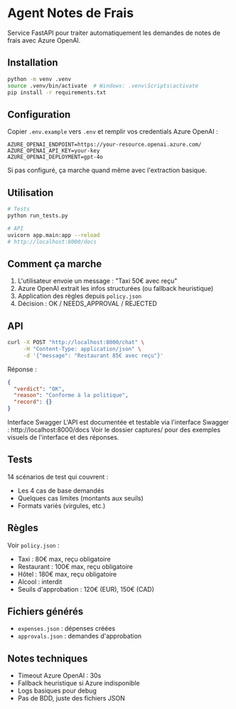 # Agent Notes de Frais

Service FastAPI pour traiter automatiquement les demandes de notes de frais avec Azure OpenAI.

## Installation

```bash
python -m venv .venv
source .venv/bin/activate  # Windows: .venv\Scripts\activate
pip install -r requirements.txt
```

## Configuration

Copier `.env.example` vers `.env` et remplir vos credentials Azure OpenAI :

```
AZURE_OPENAI_ENDPOINT=https://your-resource.openai.azure.com/
AZURE_OPENAI_API_KEY=your-key
AZURE_OPENAI_DEPLOYMENT=gpt-4o
```

Si pas configuré, ça marche quand même avec l'extraction basique.

## Utilisation

```bash
# Tests
python run_tests.py

# API
uvicorn app.main:app --reload
# http://localhost:8000/docs
```

## Comment ça marche

1. L'utilisateur envoie un message : "Taxi 50€ avec reçu"
2. Azure OpenAI extrait les infos structurées (ou fallback heuristique)
3. Application des règles depuis `policy.json`
4. Décision : OK / NEEDS_APPROVAL / REJECTED

## API

```bash
curl -X POST "http://localhost:8000/chat" \
     -H "Content-Type: application/json" \
     -d '{"message": "Restaurant 85€ avec reçu"}'
```

Réponse :
```json
{
  "verdict": "OK",
  "reason": "Conforme à la politique", 
  "record": {}
}
```
Interface Swagger
L'API est documentée et testable via l'interface Swagger : http://localhost:8000/docs
Voir le dossier captures/ pour des exemples visuels de l'interface et des réponses.


## Tests

14 scénarios de test qui couvrent :
- Les 4 cas de base demandés
- Quelques cas limites (montants aux seuils)
- Formats variés (virgules, etc.)

## Règles

Voir `policy.json` :
- Taxi : 80€ max, reçu obligatoire
- Restaurant : 100€ max, reçu obligatoire  
- Hôtel : 180€ max, reçu obligatoire
- Alcool : interdit
- Seuils d'approbation : 120€ (EUR), 150€ (CAD)

## Fichiers générés

- `expenses.json` : dépenses créées
- `approvals.json` : demandes d'approbation

## Notes techniques

- Timeout Azure OpenAI : 30s
- Fallback heuristique si Azure indisponible
- Logs basiques pour debug
- Pas de BDD, juste des fichiers JSON